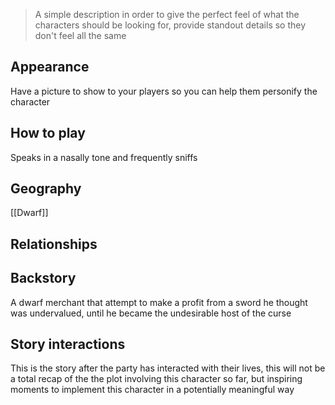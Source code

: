 > A simple description in order to give the perfect feel of what the characters should be looking for, provide standout details so they don't feel all the same
## Appearance
Have a picture to show to your players so you can help them personify the character
## How to play
Speaks in a nasally tone and frequently sniffs
## Geography
[[Dwarf]]
## Relationships

## Backstory
A dwarf merchant that attempt to make a profit from a sword he thought was undervalued, until he became the undesirable host of the curse
## Story interactions
This is the story after the party has interacted with their lives, this will not be a total recap of the the plot involving this character so far, but inspiring moments to implement this character in a potentially meaningful way
